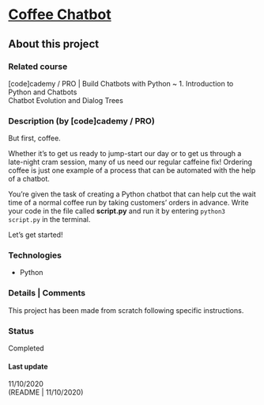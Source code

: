 # [Coffee Chatbot](https://www.codecademy.com/paths/build-chatbots-with-python/tracks/introduction-to-python-and-chatbots/modules/chatbot-evolution-and-dialog-trees/projects/coffee-chatbot)

## About this project

### Related course
[code]cademy / PRO | Build Chatbots with Python ~ 1. Introduction to Python and Chatbots  
Chatbot Evolution and Dialog Trees

### Description (by [code]cademy / PRO)
But first, coffee.

Whether it’s to get us ready to jump-start our day or to get us through a late-night cram session, many of us need our regular caffeine fix! Ordering coffee is just one example of a process that can be automated with the help of a chatbot.

You’re given the task of creating a Python chatbot that can help cut the wait time of a normal coffee run by taking customers’ orders in advance. Write your code in the file called **script.py** and run it by entering `python3 script.py` in the terminal.

Let’s get started!

### Technologies
- Python

### Details | Comments
This project has been made from scratch following specific instructions.

### Status
Completed

#### Last update
11/10/2020    
(README | 11/10/2020)
